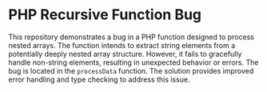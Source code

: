 # PHP Recursive Function Bug

This repository demonstrates a bug in a PHP function designed to process nested arrays. The function intends to extract string elements from a potentially deeply nested array structure. However, it fails to gracefully handle non-string elements, resulting in unexpected behavior or errors.  The bug is located in the `processData` function.  The solution provides improved error handling and type checking to address this issue.
